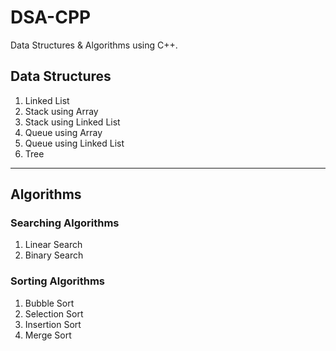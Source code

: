 # DSA-CPP
Data Structures &amp; Algorithms using C++.

## Data Structures

1. Linked List
2. Stack using Array
3. Stack using Linked List
4. Queue using Array
5. Queue using Linked List
6. Tree

---

## Algorithms

### Searching Algorithms

1. Linear Search
2. Binary Search

### Sorting Algorithms

1. Bubble Sort
2. Selection Sort
3. Insertion Sort
4. Merge Sort
